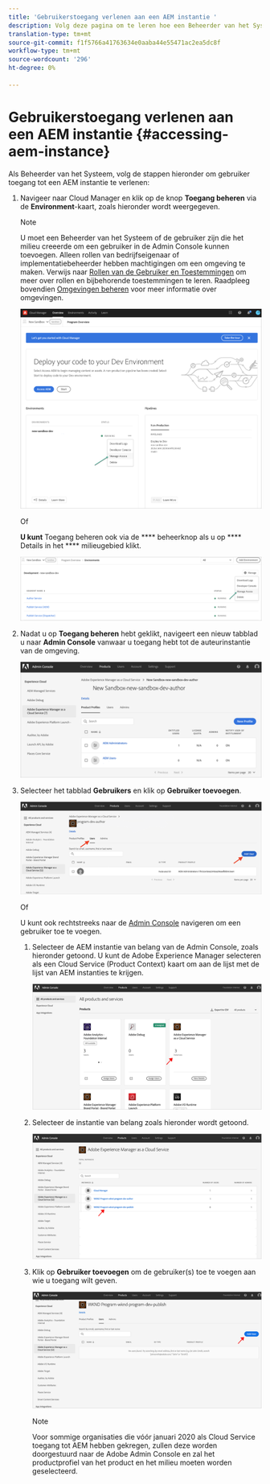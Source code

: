 ```yaml
---
title: 'Gebruikerstoegang verlenen aan een AEM instantie '
description: Volg deze pagina om te leren hoe een Beheerder van het Systeem gebruikerstoegang tot een AEM Instantie verleent
translation-type: tm+mt
source-git-commit: f1f5766a41763634e0aaba44e55471ac2ea5dc8f
workflow-type: tm+mt
source-wordcount: '296'
ht-degree: 0%

---
```



# Gebruikerstoegang verlenen aan een AEM instantie {#accessing-aem-instance}

Als Beheerder van het Systeem, volg de stappen hieronder om gebruiker toegang tot een AEM instantie te verlenen:

1. Navigeer naar Cloud Manager en klik op de knop **Toegang beheren** via de **Environment**-kaart, zoals hieronder wordt weergegeven.

   >[!NOTE]
   >U moet een Beheerder van het Systeem of de gebruiker zijn die het milieu creeerde om een gebruiker in de Admin Console kunnen toevoegen. Alleen rollen van bedrijfseigenaar of implementatiebeheerder hebben machtigingen om een omgeving te maken. Verwijs naar [Rollen van de Gebruiker en Toestemmingen](/help/onboarding/what-is-required/user-roles-permissions.md) om meer over rollen en bijbehorende toestemmingen te leren. Raadpleeg bovendien [Omgevingen beheren](/help/implementing/cloud-manager/manage-environments.md) voor meer informatie over omgevingen.

   ![](/help/onboarding/getting-access-to-aem-in-cloud/assets/sys-admin6.png)

   Of

   **U kunt** Toegang beheren ook via de  **** beheerknop als u op  **** Details in het  **** milieugebied klikt.

   ![](/help/onboarding/getting-access-to-aem-in-cloud/assets/sys-admin4.png)


1. Nadat u op **Toegang beheren** hebt geklikt, navigeert een nieuw tabblad u naar **Admin Console** vanwaar u toegang hebt tot de auteurinstantie van de omgeving.

   ![](/help/onboarding/getting-access-to-aem-in-cloud/assets/sys-admin-2.png)

1. Selecteer het tabblad **Gebruikers** en klik op **Gebruiker toevoegen**.

   ![](/help/onboarding/what-is-required/assets/admin-console-5.png)



   Of

   U kunt ook rechtstreeks naar de [Admin Console](https://adminconsole.adobe.com) navigeren om een gebruiker toe te voegen.

   1. Selecteer de AEM instantie van belang van de Admin Console, zoals hieronder getoond. U kunt de Adobe Experience Manager selecteren als een Cloud Service (Product Context) kaart om aan de lijst met de lijst van AEM instanties te krijgen.

      ![](/help/onboarding/what-is-required/assets/admin-console-6.png)

   1. Selecteer de instantie van belang zoals hieronder wordt getoond.

      ![](/help/onboarding/what-is-required/assets/admin-console-7.png)


   1. Klik op **Gebruiker toevoegen** om de gebruiker(s) toe te voegen aan wie u toegang wilt geven.

      ![](/help/onboarding/what-is-required/assets/admin-console-8.png)

      >[!NOTE]
      >Voor sommige organisaties die vóór januari 2020 als Cloud Service toegang tot AEM hebben gekregen, zullen deze worden doorgestuurd naar de Adobe Admin Console en zal het productprofiel van het product en het milieu moeten worden geselecteerd.

